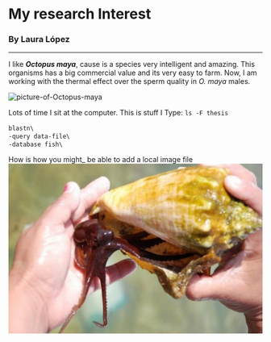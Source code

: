# **My research Interest** 

### By Laura López

---

I like ***Octopus maya***, cause is a species very intelligent and amazing. This organisms has a big commercial value and its very easy to farm. Now, I am working with the thermal effect over the sperm quality in *O. maya* males.


![picture-of-Octopus-maya](http://endemicos.blogspot.es/cache/media/files/00/145/395/2014/02/pulpo-octopus-maya.jpg)

Lots of time I sit at the computer. This is stuff I Type: `ls -F thesis`

```
blastn\
-query data-file\
-database fish\
```

How is how you might_ be able to add a local image file
![picture-water](./img/pulpo-octopus-maya.jpg)




